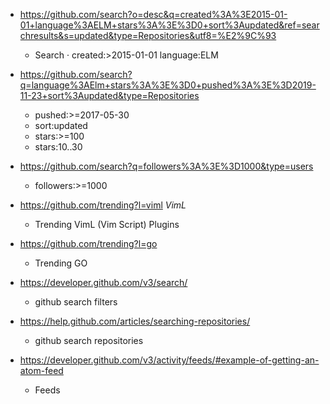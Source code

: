 - https://github.com/search?o=desc&q=created%3A%3E2015-01-01+language%3AELM+stars%3A%3E%3D0+sort%3Aupdated&ref=searchresults&s=updated&type=Repositories&utf8=%E2%9C%93
  - Search · created:>2015-01-01 language:ELM
- https://github.com/search?q=language%3AElm+stars%3A%3E%3D0+pushed%3A%3E%3D2019-11-23+sort%3Aupdated&type=Repositories
  - pushed:>=2017-05-30
  - sort:updated
  - stars:>=100
  - stars:10..30

- https://github.com/search?q=followers%3A%3E%3D1000&type=users
  - followers:>=1000
  
- https://github.com/trending?l=viml *VimL*
  - Trending VimL (Vim Script) Plugins
  
- https://github.com/trending?l=go
  - Trending GO 

- https://developer.github.com/v3/search/
  - github search filters
  
- https://help.github.com/articles/searching-repositories/
  - github search repositories 
  
- https://developer.github.com/v3/activity/feeds/#example-of-getting-an-atom-feed
  - Feeds
